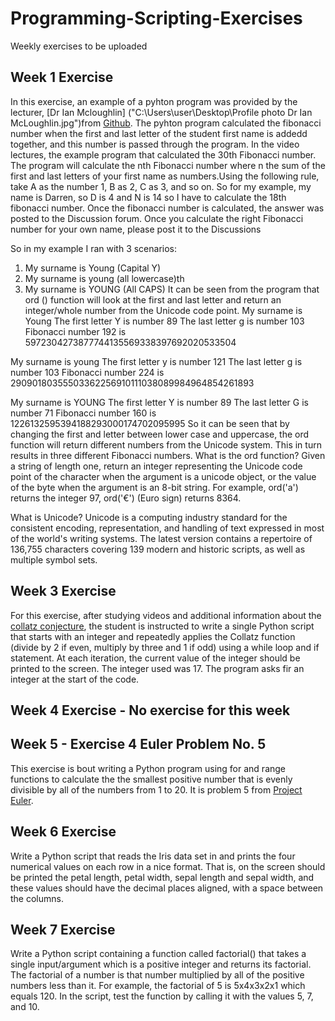 # Programming-Scripting-Exercises #
Weekly exercises to be uploaded

## Week 1 Exercise ##

In this exercise, an example of a pyhton program was provided by the lecturer, [Dr Ian Mcloughlin] ("C:\Users\user\Desktop\Profile photo Dr Ian McLoughlin.jpg")from [Github](https://github.com/ianmcloughlin/python-fib/blob/master/fib.py).
The pyhton program calculated the fibonacci number when the first and last letter of the student first name is addedd together, and this number is passed through the program.  In the video lectures, the example program that calculated the 30th Fibonacci number. The program will calculate the nth Fibonacci number where n the sum of the first and last letters of your first name as numbers.Using the following rule, take A as the number 1, B as 2, C as 3, and so on. So for my example, my name is Darren, so D is 4 and N is 14 so I have to calculate the 18th fibonacci number. Once the fibonacci number is calculated, the answer was posted to the Discussion forum.  Once you calculate the right Fibonacci number for your own name, please post it to the Discussions 

So in my example I ran with 3 scenarios:
1.    My surname is Young (Capital Y)
2.    My surname is young (all lowercase)th 
3.    My surname is YOUNG (All CAPS)
It can be seen from the program that ord () function will look at the first and last letter and return an integer/whole number from the Unicode code point.
My surname is Young
The first letter Y is number 89
The last letter g is number 103
Fibonacci number 192 is 5972304273877744135569338397692020533504

My surname is young
The first letter y is number 121
The last letter g is number 103
Fibonacci number 224 is 29090180355503362256910111038089984964854261893

My surname is YOUNG
The first letter Y is number 89
The last letter G is number 71
Fibonacci number 160 is 1226132595394188293000174702095995
So it can be seen that by changing the first and letter between lower case and uppercase, the ord function will return different numbers from the Unicode system. This in turn results in three different Fibonacci numbers.
What is the ord function?
Given a string of length one, return an integer representing the Unicode code point of the character when the argument is a unicode object, or the value of the byte when the argument is an 8-bit string. For example, ord('a') returns the integer 97, ord('€') (Euro sign) returns 8364.

What is Unicode? 
Unicode is a computing industry standard for the consistent encoding, representation, and handling of text expressed in most of the world's writing systems. The latest version contains a repertoire of 136,755 characters covering 139 modern and historic scripts, as well as multiple symbol sets. 

## Week 3 Exercise ##

For this exercise, after studying videos and additional information about the [collatz conjecture](https://en.wikipedia.org/wiki/Collatz_conjecture), the student is instructed to write  a single Python script that starts with an integer and repeatedly applies the Collatz function (divide by 2 if even, multiply by three and 1 if odd) using a while loop and if statement. At each iteration, the current value of the integer should be printed to the screen. The integer used was 17. The program asks fir an integer at the start of the code.

## Week 4 Exercise - No exercise for this week ##

## Week 5 - Exercise 4 Euler Problem No. 5 ##

This exercise is bout writing a Python program using for and range functions to calculate the the smallest positive number that is evenly divisible by all of the numbers from 1 to 20.  It is problem 5 from [Project Euler](https://projecteuler.net/problem=5). 

## Week 6 Exercise ##

Write a Python script that reads the Iris data set in and prints the four numerical values on each row in a nice format. That is, on the screen should be printed the petal length, petal width, sepal length and sepal width, and these values should have the decimal places aligned, with a space between the columns.

## Week 7 Exercise ##

Write a Python script containing a function called factorial() that takes a single input/argument which is a positive integer and returns its factorial. The factorial of a number is that number multiplied by all of the positive numbers less than it. For example, the factorial of 5 is 5x4x3x2x1 which equals 120. In the script, test the function by calling it with the values 5, 7, and 10.
